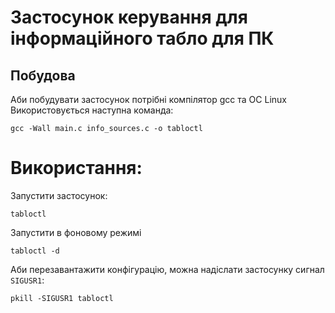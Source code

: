 # Застосунок керування для інформаційного табло для ПК
## Побудова
Аби побудувати застосунок потрібні компілятор gcc та ОС Linux
Використовується наступна команда:
```
gcc -Wall main.c info_sources.c -o tabloctl
```
# Використання:
Запустити застосунок:
```
tabloctl
```
Запустити в фоновому режимі
```
tabloctl -d
```
Аби перезавантажити конфігурацію, можна надіслати застосунку сигнал `SIGUSR1`:
```
pkill -SIGUSR1 tabloctl
```
